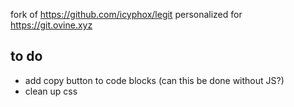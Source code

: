 fork of https://github.com/icyphox/legit personalized for https://git.ovine.xyz

## to do
- add copy button to code blocks (can this be done without JS?)
- clean up css
